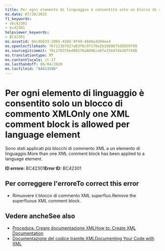 ```yaml
---
title: Per ogni elemento di linguaggio è consentito solo un blocco di commento XML
ms.date: 07/20/2015
f1_keywords:
- vbc42301
- bc42301
helpviewer_keywords:
- BC42301
ms.assetid: 04c4b833-2001-420d-9f49-4048a3b04ee4
ms.openlocfilehash: f67113b7927a83f6c97170e2b19898f5d5059f99
ms.sourcegitcommit: f8c270376ed905f6a8896ce0fe25b4f4b38ff498
ms.translationtype: MT
ms.contentlocale: it-IT
ms.lasthandoff: 06/04/2020
ms.locfileid: "84413596"
---
```

# <a name="only-one-xml-comment-block-is-allowed-per-language-element"></a><span data-ttu-id="2f1bd-102">Per ogni elemento di linguaggio è consentito solo un blocco di commento XML</span><span class="sxs-lookup"><span data-stu-id="2f1bd-102">Only one XML comment block is allowed per language element</span></span>
<span data-ttu-id="2f1bd-103">Sono stati applicati più blocchi di commento XML a un elemento di linguaggio.</span><span class="sxs-lookup"><span data-stu-id="2f1bd-103">More than one XML comment block has been applied to a language element.</span></span>  
  
 <span data-ttu-id="2f1bd-104">**ID errore:** BC42301</span><span class="sxs-lookup"><span data-stu-id="2f1bd-104">**Error ID:** BC42301</span></span>  
  
## <a name="to-correct-this-error"></a><span data-ttu-id="2f1bd-105">Per correggere l'errore</span><span class="sxs-lookup"><span data-stu-id="2f1bd-105">To correct this error</span></span>  
  
- <span data-ttu-id="2f1bd-106">Rimuovere il blocco di commento XML superfluo.</span><span class="sxs-lookup"><span data-stu-id="2f1bd-106">Remove the superfluous XML comment block.</span></span>  
  
## <a name="see-also"></a><span data-ttu-id="2f1bd-107">Vedere anche</span><span class="sxs-lookup"><span data-stu-id="2f1bd-107">See also</span></span>

- [<span data-ttu-id="2f1bd-108">Procedura: Creare documentazione XML</span><span class="sxs-lookup"><span data-stu-id="2f1bd-108">How to: Create XML Documentation</span></span>](../programming-guide/program-structure/how-to-create-xml-documentation.md)
- [<span data-ttu-id="2f1bd-109">Documentazione del codice tramite XML</span><span class="sxs-lookup"><span data-stu-id="2f1bd-109">Documenting Your Code with XML</span></span>](../programming-guide/program-structure/documenting-your-code-with-xml.md)
